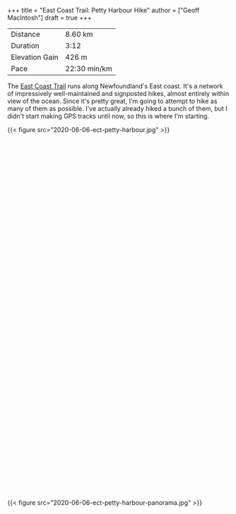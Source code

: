+++
title = "East Coast Trail: Petty Harbour Hike"
author = ["Geoff MacIntosh"]
draft = true
+++

|                |              |
|----------------|--------------|
| Distance       | 8.60 km      |
| Duration       | 3:12         |
| Elevation Gain | 426 m        |
| Pace           | 22:30 min/km |

The [East Coast Trail](https://www.eastcoasttrail.com/) runs along Newfoundland's East coast. It's a network of impressively well-maintained and signposted hikes, almost entirely within view of the ocean. Since it's pretty great, I'm going to attempt to hike as many of them as possible. I've actually already hiked a bunch of them, but I didn't start making GPS tracks until now, so this is where I'm starting.

{{< figure src="2020-06-06-ect-petty-harbour.jpg" >}}

<link rel="stylesheet" href="https://unpkg.com/leaflet@1.6.0/dist/leaflet.css"
   integrity="sha512-xwE/Az9zrjBIphAcBb3F6JVqxf46+CDLwfLMHloNu6KEQCAWi6HcDUbeOfBIptF7tcCzusKFjFw2yuvEpDL9wQ=="
      crossorigin=""/>

 <script src="https://unpkg.com/leaflet@1.6.0/dist/leaflet.js"
   integrity="sha512-gZwIG9x3wUXg2hdXF6+rVkLF/0Vi9U8D2Ntg4Ga5I5BZpVkVxlJWbSQtXPSiUTtC0TjtGOmxa1AJPuV0CPthew=="
         crossorigin=""></script>

<script src="https://api.tiles.mapbox.com/mapbox.js/plugins/leaflet-omnivore/v0.3.1/leaflet-omnivore.min.js"></script>

<div id="mapid" style="height:800px;"></div>

<script>
  var mymap = L.map('mapid');
  L.tileLayer('https://api.mapbox.com/styles/v1/{id}/tiles/{z}/{x}/{y}?access_token={accessToken}', {
      attribution: 'Map data &copy; <a href="https://www.openstreetmap.org/">OpenStreetMap</a> contributors, <a href="https://creativecommons.org/licenses/by-sa/2.0/">CC-BY-SA</a>, Imagery &copy; <a href="https://www.mapbox.com/">Mapbox</a>',
      //maxZoom: 18,
      id: 'mapbox/outdoors-v11',
      tileSize: 512,
      zoomOffset: -1,
      accessToken: 'pk.eyJ1IjoiZ2VvZmZtYWNpbnRvc2giLCJhIjoiY2tiNDZ0czdmMHJ5djJvbGVmcTlkYzhuaSJ9.066rfzuYA3kUzlCMaoyzYw'
  }).addTo(mymap);

  var runLayer = omnivore.gpx('2020-06-06-ect-petty-harbour.gpx')
.on('ready', function() {
    mymap.fitBounds(runLayer.getBounds());
}).addTo(mymap);
  </script>

{{< figure src="2020-06-06-ect-petty-harbour-panorama.jpg" >}}

